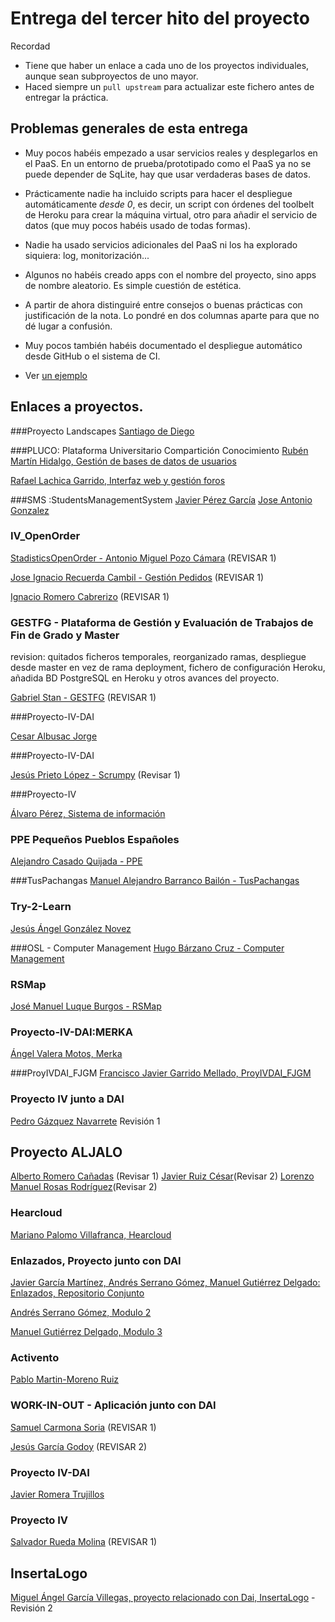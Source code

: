 # Entrega del tercer hito del proyecto

Recordad
* Tiene que haber un enlace a cada uno de los proyectos individuales, aunque sean subproyectos de uno mayor.
* Haced siempre un `pull upstream` para actualizar este fichero antes de entregar la práctica.

## Problemas generales de esta entrega

* Muy pocos habéis empezado a usar servicios reales y desplegarlos en
  el PaaS. En un entorno de prueba/prototipado como el PaaS ya no se
  puede depender de SqLite, hay que usar verdaderas bases de datos.
  
* Prácticamente nadie ha incluido scripts para hacer el despliegue
  automáticamente *desde 0*, es decir, un script con órdenes del
  toolbelt de Heroku para crear la máquina virtual, otro para añadir
  el servicio de datos (que muy pocos habéis usado de todas formas).

* Nadie ha usado servicios adicionales del PaaS ni los ha explorado
siquiera: log, monitorización...

* Algunos no habéis creado apps con el nombre del proyecto, sino apps
de nombre aleatorio. Es simple cuestión de estética.

* A partir de ahora distinguiré entre consejos o buenas prácticas con
justificación de la nota. Lo pondré en dos columnas aparte para que no
dé lugar a confusión.

* Muy pocos también habéis documentado el despliegue automático desde
GitHub o el sistema de CI.

* Ver [un ejemplo](https://github.com/romilgildo/IV-PLUCO-RMH)

## Enlaces a proyectos.

###Proyecto Landscapes
[Santiago de Diego](https://github.com/santidediego/Landscapes/blob/master/README.md)

###PLUCO: Plataforma Universitario Compartición Conocimiento
[Rubén Martín Hidalgo, Gestión de bases de datos de usuarios](https://github.com/romilgildo/IV-PLUCO-RMH)

[Rafael Lachica Garrido, Interfaz web y gestión foros](https://github.com/rafaellg8/IV-PLUCO-RLG/blob/master/README.md#hito-3----desplegar-aplicaci%C3%B3n-en-un-paas----heroku)

###SMS :StudentsManagementSystem
[Javier Pérez García](https://github.com/neon520/SMS-BDyReplica)
[Jose Antonio Gonzalez](https://github.com/JA-Gonz/SMS_Estadisticas)

### IV_OpenOrder
[StadisticsOpenOrder - Antonio Miguel Pozo Cámara](https://github.com/AntonioPozo/IV-OpenOrder-stadistics) (REVISAR 1)

[Jose Ignacio Recuerda Cambil - Gestión Pedidos](https://github.com/ignaciorecuerda/gestionPedidos) (REVISAR 1)

[Ignacio Romero Cabrerizo](https://github.com/nachobit/IV_PR_OpenOrder) (REVISAR 1)

### GESTFG - Plataforma de Gestión y Evaluación de Trabajos de Fin de Grado y Master

revision: quitados ficheros temporales, reorganizado ramas, despliegue desde master en vez de rama deployment, fichero de configuración Heroku, añadida BD PostgreSQL en Heroku y otros avances del proyecto.

[Gabriel Stan - GESTFG](https://github.com/gabriel-stan/gestion-tfg) (REVISAR 1)


###Proyecto-IV-DAI

[Cesar Albusac Jorge](https://github.com/cesar2/Proyecto-IV.git)

###Proyecto-IV-DAI

[Jesús Prieto López - Scrumpy](https://github.com/JesGor/Proyecto-IV-DAI) (Revisar 1)

###Proyecto-IV

[Álvaro Pérez, Sistema de información](https://github.com/alvaro-gr/proyecto-IV)


### PPE Pequeños Pueblos Españoles
[Alejandro Casado Quijada - PPE](https://github.com/acasadoquijada/IV)

###TusPachangas
[Manuel Alejandro Barranco Bailón - TusPachangas](https://github.com/mabarrbai/TusPachangas)


### Try-2-Learn
[Jesús Ángel González Novez](https://github.com/jesusgn90/Try-2-Learn)


###OSL - Computer Management
[Hugo Bárzano Cruz - Computer Management](https://github.com/hugobarzano/osl-computer-management)


### RSMap
[José Manuel Luque Burgos - RSMap](https://github.com/luqueburgosjm/RSMap)


### Proyecto-IV-DAI:MERKA
[Ángel Valera Motos, Merka](https://github.com/AngelValera/proyectoIV-Modulo-1.git)


###ProyIVDAI_FJGM
[Francisco Javier Garrido Mellado, ProyIVDAI_FJGM](https://github.com/javiergarridomellado/IV_javiergarridomellado)


### Proyecto IV junto a DAI
[Pedro Gázquez Navarrete](https://github.com/pedrogazquez/Proyecto-IV) Revisión 1

## Proyecto ALJALO
[Alberto Romero Cañadas](https://github.com/sn1k/submodulo-Alberto) (Revisar 1)
[Javier Ruiz César](https://github.com/javiexfiliana7/submodulo-javi)(Revisar 2)
[Lorenzo Manuel Rosas Rodríguez](https://github.com/lorenmanu/submodulo-lorenzo)(Revisar 2)

### Hearcloud
[Mariano Palomo Villafranca, Hearcloud](http://github.com/mpvillafranca/hear-cloud)


### Enlazados, Proyecto junto con DAI

[Javier García Martínez, Andrés Serrano Gómez, Manuel Gutiérrez Delgado: Enlazados, Repositorio Conjunto ](https://github.com/javiergama8/Proyecto-IV)

[Andrés Serrano Gómez, Modulo 2 ](https://github.com/aserranogomez/Proyecto-IV-Modulo2)

[Manuel Gutiérrez Delgado, Modulo 3](https://github.com/manolotello7/ProyectoIV-Modulo3)

### Activento
[Pablo Martin-Moreno Ruiz](https://github.com/pmmre/Activento-PabloMartin-MorenoRuiz)

### WORK-IN-OUT - Aplicación junto con DAI
[Samuel Carmona Soria](https://github.com/Samuc/Proyecto-IV-modulo3) (REVISAR 1)

[Jesús García Godoy](https://github.com/jesmorc/Proyecto-IV-modulo1) (REVISAR 2)

### Proyecto IV-DAI
[Javier Romera Trujillos](https://github.com/Jarotru/Practica-IV)

### Proyecto IV
[Salvador Rueda Molina](https://github.com/srmf9/Proyecto-IV) (REVISAR 1)

## InsertaLogo
[Miguel Ángel García Villegas, proyecto relacionado con Dai, InsertaLogo](https://github.com/magvugr/InsertaLogo.git) - Revisión 2
